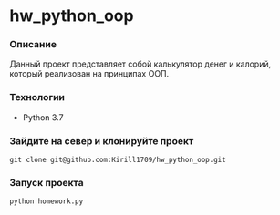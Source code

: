 # hw_python_oop
### Описание
Данный проект представляет собой калькулятор денег и калорий, который реализован на принципах ООП.
### Технологии
- Python 3.7
### Зайдите на север и клонируйте проект 
```
git clone git@github.com:Kirill1709/hw_python_oop.git
```
### Запуск проекта
```bash
python homework.py
```

